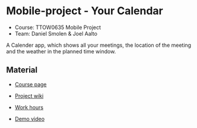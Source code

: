 # Mobile-project - Your Calendar

* Course: TTOW0635 Mobile Project
* Team: Daniel Smolen & Joel Aalto

A Calender app, which shows all your meetings, the location of the meeting and the weather in the planned time window.

## Material

* [Course page](http://mobile.pages.labranet.jamk.fi/mobile-project/)
* [Project wiki](https://gitlab.labranet.jamk.fi/AA4915/your-calendar/-/wikis/home)
* [Work hours](https://gitlab.labranet.jamk.fi/AA4915/your-calendar/-/wikis/work-hours)

* [Demo video](https://www.youtube.com/watch?v=H-jfpvaSby4&feature=youtu.be)
